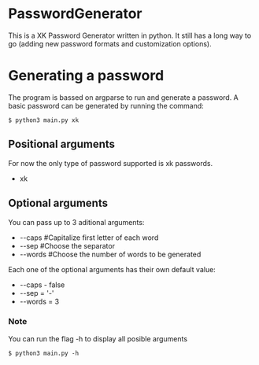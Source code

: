 # PasswordGenerator
This is a XK Password Generator written in python. It still has a long way to go (adding new password formats and customization options).

# Generating a password
The program is bassed on argparse to run and generate a password.
A basic password can be generated by running the command:
```
$ python3 main.py xk
```
## Positional arguments
For now the only type of password supported is xk passwords.
* xk

## Optional arguments
You can pass up to 3 aditional arguments:
* --caps    #Capitalize first letter of each word
* --sep     #Choose the separator
* --words   #Choose the number of words to be generated

Each one of the optional arguments has their own default value:
* --caps - false
* --sep = '-'
* --words = 3

### Note
You can run the flag -h to display all posible arguments
```
$ python3 main.py -h
```